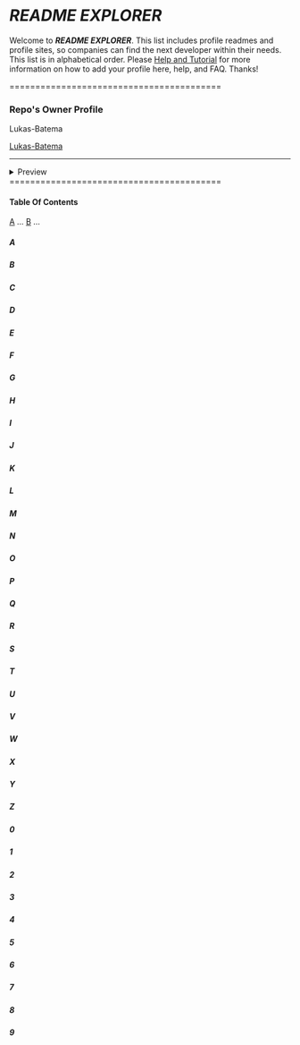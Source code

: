 # *README EXPLORER*
Welcome to ***README EXPLORER***. This list includes profile readmes and profile sites, so companies can find the next developer within their needs. This list is in alphabetical order. Please [Help and Tutorial](https://github.com/Lukas-Batema/readme-explorer/blob/master/help/help-and-tutorial.md) for more information on how to add your profile here, help, and FAQ. Thanks!

=========================================
### Repo's Owner Profile
Lukas-Batema

[Lukas-Batema](https://github.com/Lukas-Batema/Lukas-Batema)
___
<details>
    <summary>Preview</summary>
    <img src="/SNAPSHOTS/lukas-batema.jpg">
</details>
=========================================

#### Table Of Contents
[A](https://github.com/Lukas-Batema/readme-explorer#a) … [B](https://github.com/Lukas-Batema/readme-explorer#b) …


##### A

##### B

##### C

##### D

##### E

##### F

##### G

##### H

##### I

##### J

##### K

##### L

##### M

##### N

##### O

##### P

##### Q

##### R

##### S

##### T

##### U

##### V

##### W

##### X

##### Y

##### Z

##### 0

##### 1

##### 2

##### 3

##### 4

##### 5

##### 6

##### 7

##### 8

##### 9
